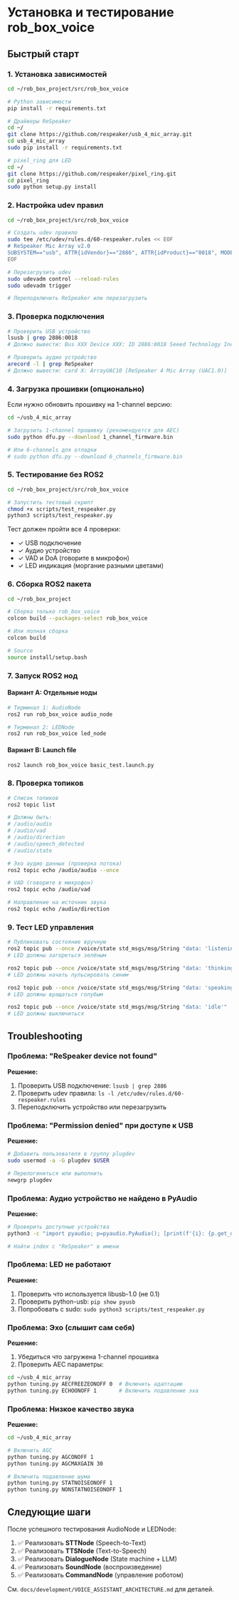 # Установка и тестирование rob_box_voice

## Быстрый старт

### 1. Установка зависимостей

```bash
cd ~/rob_box_project/src/rob_box_voice

# Python зависимости
pip install -r requirements.txt

# Драйверы ReSpeaker
cd ~/
git clone https://github.com/respeaker/usb_4_mic_array.git
cd usb_4_mic_array
sudo pip install -r requirements.txt

# pixel_ring для LED
cd ~/
git clone https://github.com/respeaker/pixel_ring.git
cd pixel_ring
sudo python setup.py install
```

### 2. Настройка udev правил

```bash
cd ~/rob_box_project/src/rob_box_voice

# Создать udev правило
sudo tee /etc/udev/rules.d/60-respeaker.rules << EOF
# ReSpeaker Mic Array v2.0
SUBSYSTEM=="usb", ATTR{idVendor}=="2886", ATTR{idProduct}=="0018", MODE="0666", GROUP="plugdev"
EOF

# Перезагрузить udev
sudo udevadm control --reload-rules
sudo udevadm trigger

# Переподключить ReSpeaker или перезагрузить
```

### 3. Проверка подключения

```bash
# Проверить USB устройство
lsusb | grep 2886:0018
# Должно вывести: Bus XXX Device XXX: ID 2886:0018 Seeed Technology Inc.

# Проверить аудио устройство
arecord -l | grep ReSpeaker
# Должно вывести: card X: ArrayUAC10 [ReSpeaker 4 Mic Array (UAC1.0)]
```

### 4. Загрузка прошивки (опционально)

Если нужно обновить прошивку на 1-channel версию:

```bash
cd ~/usb_4_mic_array

# Загрузить 1-channel прошивку (рекомендуется для AEC)
sudo python dfu.py --download 1_channel_firmware.bin

# Или 6-channels для отладки
# sudo python dfu.py --download 6_channels_firmware.bin
```

### 5. Тестирование без ROS2

```bash
cd ~/rob_box_project/src/rob_box_voice

# Запустить тестовый скрипт
chmod +x scripts/test_respeaker.py
python3 scripts/test_respeaker.py
```

Тест должен пройти все 4 проверки:
- ✓ USB подключение
- ✓ Аудио устройство
- ✓ VAD и DoA (говорите в микрофон)
- ✓ LED индикация (моргание разными цветами)

### 6. Сборка ROS2 пакета

```bash
cd ~/rob_box_project

# Сборка только rob_box_voice
colcon build --packages-select rob_box_voice

# Или полная сборка
colcon build

# Source
source install/setup.bash
```

### 7. Запуск ROS2 нод

#### Вариант A: Отдельные ноды

```bash
# Терминал 1: AudioNode
ros2 run rob_box_voice audio_node

# Терминал 2: LEDNode
ros2 run rob_box_voice led_node
```

#### Вариант B: Launch file

```bash
ros2 launch rob_box_voice basic_test.launch.py
```

### 8. Проверка топиков

```bash
# Список топиков
ros2 topic list

# Должны быть:
# /audio/audio
# /audio/vad
# /audio/direction
# /audio/speech_detected
# /audio/state

# Эхо аудио данных (проверка потока)
ros2 topic echo /audio/audio --once

# VAD (говорите в микрофон)
ros2 topic echo /audio/vad

# Направление на источник звука
ros2 topic echo /audio/direction
```

### 9. Тест LED управления

```bash
# Публиковать состояние вручную
ros2 topic pub --once /voice/state std_msgs/msg/String "data: 'listening'"
# LED должны загореться зелёным

ros2 topic pub --once /voice/state std_msgs/msg/String "data: 'thinking'"
# LED должны начать пульсировать синим

ros2 topic pub --once /voice/state std_msgs/msg/String "data: 'speaking'"
# LED должны вращаться голубым

ros2 topic pub --once /voice/state std_msgs/msg/String "data: 'idle'"
# LED должны выключиться
```

## Troubleshooting

### Проблема: "ReSpeaker device not found"

**Решение:**
1. Проверить USB подключение: `lsusb | grep 2886`
2. Проверить udev правила: `ls -l /etc/udev/rules.d/60-respeaker.rules`
3. Переподключить устройство или перезагрузить

### Проблема: "Permission denied" при доступе к USB

**Решение:**
```bash
# Добавить пользователя в группу plugdev
sudo usermod -a -G plugdev $USER

# Перелогиниться или выполнить
newgrp plugdev
```

### Проблема: Аудио устройство не найдено в PyAudio

**Решение:**
```bash
# Проверить доступные устройства
python3 -c "import pyaudio; p=pyaudio.PyAudio(); [print(f'{i}: {p.get_device_info_by_index(i)}') for i in range(p.get_device_count())]"

# Найти index с "ReSpeaker" в имени
```

### Проблема: LED не работают

**Решение:**
1. Проверить что используется libusb-1.0 (не 0.1)
2. Проверить python-usb: `pip show pyusb`
3. Попробовать с sudo: `sudo python3 scripts/test_respeaker.py`

### Проблема: Эхо (слышит сам себя)

**Решение:**
1. Убедиться что загружена 1-channel прошивка
2. Проверить AEC параметры:
```bash
cd ~/usb_4_mic_array
python tuning.py AECFREEZEONOFF 0  # Включить адаптацию
python tuning.py ECHOONOFF 1       # Включить подавление эха
```

### Проблема: Низкое качество звука

**Решение:**
```bash
cd ~/usb_4_mic_array

# Включить AGC
python tuning.py AGCONOFF 1
python tuning.py AGCMAXGAIN 30

# Включить подавление шума
python tuning.py STATNOISEONOFF 1
python tuning.py NONSTATNOISEONOFF 1
```

## Следующие шаги

После успешного тестирования AudioNode и LEDNode:

1. ✅ Реализовать **STTNode** (Speech-to-Text)
2. ✅ Реализовать **TTSNode** (Text-to-Speech)
3. ✅ Реализовать **DialogueNode** (State machine + LLM)
4. ✅ Реализовать **SoundNode** (воспроизведение)
5. ✅ Реализовать **CommandNode** (управление роботом)

См. `docs/development/VOICE_ASSISTANT_ARCHITECTURE.md` для деталей.
